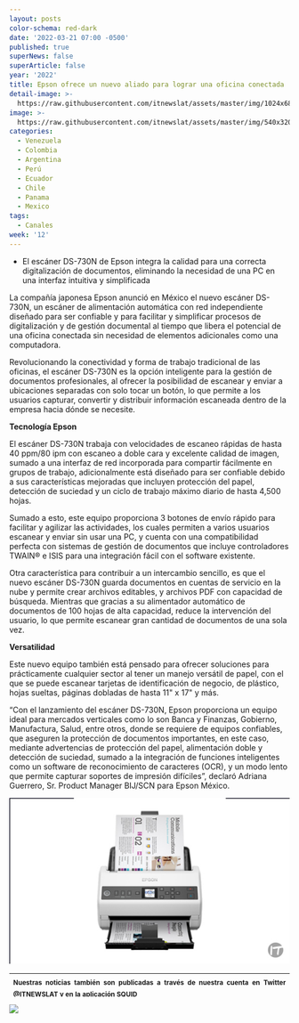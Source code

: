 ```yaml
---
layout: posts
color-schema: red-dark
date: '2022-03-21 07:00 -0500'
published: true
superNews: false
superArticle: false
year: '2022'
title: Epson ofrece un nuevo aliado para lograr una oficina conectada
detail-image: >-
  https://raw.githubusercontent.com/itnewslat/assets/master/img/1024x680/impresora-epson-g.jpg
image: >-
  https://raw.githubusercontent.com/itnewslat/assets/master/img/540x320/impresora-epson-p.jpg
categories:
  - Venezuela
  - Colombia
  - Argentina
  - Perú
  - Ecuador
  - Chile
  - Panama
  - Mexico
tags:
  - Canales
week: '12'
---
```

- El escáner DS-730N de Epson integra la calidad para una correcta digitalización de documentos, eliminando la necesidad de una PC en una interfaz intuitiva y simplificada

La compañía japonesa Epson anunció en México el nuevo escáner DS-730N, un escáner de alimentación automática con red independiente diseñado para ser confiable y para facilitar y simplificar procesos de digitalización y de gestión documental al tiempo que libera el potencial de una oficina conectada sin necesidad de elementos adicionales como una computadora.
 
Revolucionando la conectividad y forma de trabajo tradicional de las oficinas, el escáner DS-730N es la opción inteligente para la gestión de documentos profesionales, al ofrecer la posibilidad de escanear y enviar a ubicaciones separadas con solo tocar un botón, lo que permite a los usuarios capturar, convertir y distribuir información escaneada dentro de la empresa hacia dónde se necesite.
 
**Tecnología Epson**
 
El escáner DS-730N trabaja con velocidades de escaneo rápidas de hasta 40 ppm/80 ipm con escaneo a doble cara y excelente calidad de imagen, sumado a una interfaz de red incorporada para compartir fácilmente en grupos de trabajo, adicionalmente está diseñado para ser confiable debido a sus características mejoradas que incluyen protección del papel, detección de suciedad y un ciclo de trabajo máximo diario de hasta 4,500 hojas.
 
Sumado a esto, este equipo proporciona 3 botones de envío rápido para facilitar y agilizar las actividades, los cuales permiten a varios usuarios escanear y enviar sin usar una PC, y cuenta con una compatibilidad perfecta con sistemas de gestión de documentos que incluye controladores TWAIN® e ISIS para una integración fácil con el software existente.
 
Otra característica para contribuir a un intercambio sencillo, es que el nuevo escáner DS-730N guarda documentos en cuentas de servicio en la nube y permite crear archivos editables, y archivos PDF con capacidad de búsqueda. Mientras que gracias a su alimentador automático de documentos de 100 hojas de alta capacidad, reduce la intervención del usuario, lo que permite escanear gran cantidad de documentos de una sola vez.
 
**Versatilidad**
 
Este nuevo equipo también está pensado para ofrecer soluciones para prácticamente cualquier sector al tener un manejo versátil de papel, con el que se puede escanear tarjetas de identificación de negocio, de plástico, hojas sueltas, páginas dobladas de hasta 11" x 17" y más.
 
“Con el lanzamiento del escáner DS-730N, Epson proporciona un equipo ideal para mercados verticales como lo son Banca y Finanzas, Gobierno, Manufactura, Salud, entre otros, donde se requiere de equipos confiables, que aseguren la protección de documentos importantes, en este caso, mediante advertencias de protección del papel, alimentación doble y detección de suciedad, sumado a la integración de funciones inteligentes como un software de reconocimiento de caracteres (OCR), y un modo lento que permite capturar soportes de impresión difíciles”, declaró Adriana Guerrero, Sr. Product Manager BIJ/SCN para Epson México.

![](https://raw.githubusercontent.com/itnewslat/assets/master/img/540x320/impresora-epson-p.jpg)

<table style="height: 42px;" width="569">
<tbody>
<tr>
<td style="text-align: justify;"><sub><strong>Nuestras noticias también son publicadas a través de nuestra cuenta en Twitter <a href="https://twitter.com/itnewslat?lang=es">@ITNEWSLAT</a> y en la aplicación <a href="https://squidapp.co/en/">SQUID</a></strong></sub></td>
</tr>
</tbody>
</table>

<img src="https://tracker.metricool.com/c3po.jpg?hash=56f88a41e39ab42c063cc51676587a04"/>